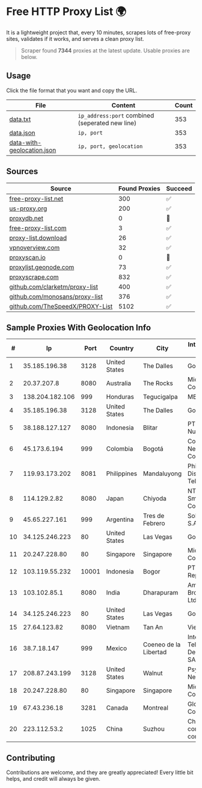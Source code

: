 
# Free HTTP Proxy List 🌍

It is a lightweight project that, every 10 minutes, scrapes lots of free-proxy sites, validates if it works, and serves a clean proxy list.


> Scraper found **7344** proxies at the latest update. Usable proxies are below.

## Usage

Click the file format that you want and copy the URL.


|File|Content|Count|
|----|-------|-----|
|[data.txt](https://raw.githubusercontent.com/themiralay/Proxy-List-World/master/data.txt)|`ip_address:port` combined (seperated new line)|353|
|[data.json](https://raw.githubusercontent.com/themiralay/Proxy-List-World/master/data.json)|`ip, port`|353|
|[data-with-geolocation.json](https://raw.githubusercontent.com/themiralay/Proxy-List-World/master/data-with-geolocation.json)|`ip, port, geolocation`|353|

## Sources

|Source|Found Proxies|Succeed|
|------|-------------|-------|
|[free-proxy-list.net](https://free-proxy-list.net)|300|✅|
|[us-proxy.org](https://www.us-proxy.org)|200|✅|
|[proxydb.net](http://proxydb.net)|0|🚫|
|[free-proxy-list.com](https://free-proxy-list.com/?page=&port=&type%5B%5D=http&type%5B%5D=https&up_time=0&search=Search)|3|✅|
|[proxy-list.download](https://www.proxy-list.download/HTTP)|26|✅|
|[vpnoverview.com](https://vpnoverview.com/privacy/anonymous-browsing/free-proxy-servers)|32|✅|
|[proxyscan.io](https://www.proxyscan.io)|0|🚫|
|[proxylist.geonode.com](https://proxylist.geonode.com/api/proxy-list?limit=300&page=1&sort_by=lastChecked&sort_type=desc&protocols=http,https)|73|✅|
|[proxyscrape.com](https://api.proxyscrape.com/v2/?request=displayproxies&protocol=http&timeout=10000&country=all&ssl=all&anonymity=all)|832|✅|
|[github.com/clarketm/proxy-list](https://raw.githubusercontent.com/clarketm/proxy-list/master/proxy-list-raw.txt)|400|✅|
|[github.com/monosans/proxy-list](https://raw.githubusercontent.com/monosans/proxy-list/main/proxies/http.txt)|376|✅|
|[github.com/TheSpeedX/PROXY-List](https://raw.githubusercontent.com/TheSpeedX/PROXY-List/master/http.txt)|5102|✅|


## Sample Proxies With Geolocation Info

|#|Ip|Port|Country|City|Internet Service Provider|
|-|--|----|-------|----|-------------------------|
|1|35.185.196.38|3128|United States|The Dalles|Google LLC|
|2|20.37.207.8|8080|Australia|The Rocks|Microsoft Corporation|
|3|138.204.182.106|999|Honduras|Tegucigalpa|METRONET|
|4|35.185.196.38|3128|United States|The Dalles|Google LLC|
|5|38.188.127.127|8080|Indonesia|Blitar|PT Data Buana Nusantara|
|6|45.173.6.194|999|Colombia|Bogotá|Columbus Networks Colombia|
|7|119.93.173.202|8081|Philippines|Mandaluyong|Philippine Long Distance Telephone Co.|
|8|114.129.2.82|8080|Japan|Chiyoda|NTT SmartConnect Corporation|
|9|45.65.227.161|999|Argentina|Tres de Febrero|Solution LAN S.A|
|10|34.125.246.223|80|United States|Las Vegas|Google LLC|
|11|20.247.228.80|80|Singapore|Singapore|Microsoft Corporation|
|12|103.119.55.232|10001|Indonesia|Bogor|PT. Eka Mas Republik|
|13|103.102.85.1|8080|India|Dharapuram|Amigos Broadband Pvt Ltd|
|14|34.125.246.223|80|United States|Las Vegas|Google LLC|
|15|27.64.123.82|8080|Vietnam|Tan An|Viettel Group|
|16|38.7.18.147|999|Mexico|Coeneo de la Libertad|Internet Telefonia Y TV De Michoacan SA De CV|
|17|208.87.243.199|3128|United States|Walnut|Psychz Networks|
|18|20.247.228.80|80|Singapore|Singapore|Microsoft Corporation|
|19|67.43.236.18|3281|Canada|Montreal|GloboTech Communications|
|20|223.112.53.2|1025|China|Suzhou|China Mobile communications corporation|



## Contributing

Contributions are welcome, and they are greatly appreciated! Every
little bit helps, and credit will always be given.

